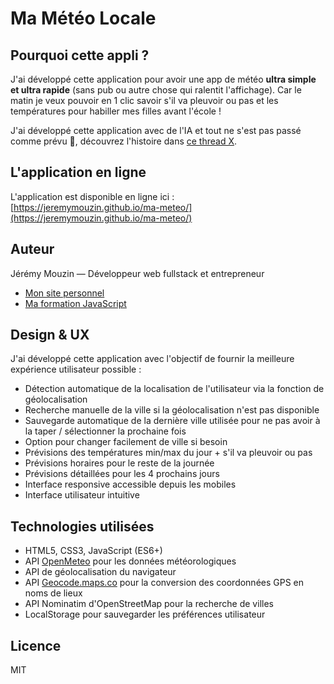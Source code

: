 # Ma Météo Locale

## Pourquoi cette appli ?

J'ai développé cette application pour avoir une app de météo **ultra simple et ultra rapide** (sans pub ou autre chose qui ralentit l'affichage). Car le matin je veux pouvoir en 1 clic savoir s'il va pleuvoir ou pas et les températures pour habiller mes filles avant l'école !

J'ai développé cette application avec de l'IA et tout ne s'est pas passé comme prévu 🤣, découvrez l'histoire dans [ce thread X](https://x.com/JeremyMouzin/status/1922972436665876982).

## L'application en ligne

L'application est disponible en ligne ici : [https://jeremymouzin.github.io/ma-meteo/](https://jeremymouzin.github.io/ma-meteo/)

## Auteur

Jérémy Mouzin — Développeur web fullstack et entrepreneur
- [Mon site personnel](https://www.jeremymouzin.com)
- [Ma formation JavaScript](https://www.javascriptdezero.com)

## Design & UX

J'ai développé cette application avec l'objectif de fournir la meilleure expérience utilisateur possible :

- Détection automatique de la localisation de l'utilisateur via la fonction de géolocalisation
- Recherche manuelle de la ville si la géolocalisation n'est pas disponible
- Sauvegarde automatique de la dernière ville utilisée pour ne pas avoir à la taper / sélectionner la prochaine fois
- Option pour changer facilement de ville si besoin
- Prévisions des températures min/max du jour + s'il va pleuvoir ou pas
- Prévisions horaires pour le reste de la journée
- Prévisions détaillées pour les 4 prochains jours
- Interface responsive accessible depuis les mobiles
- Interface utilisateur intuitive

## Technologies utilisées

- HTML5, CSS3, JavaScript (ES6+)
- API [OpenMeteo](https://open-meteo.com/) pour les données météorologiques
- API de géolocalisation du navigateur
- API [Geocode.maps.co](https://geocode.maps.co/) pour la conversion des coordonnées GPS en noms de lieux
- API Nominatim d'OpenStreetMap pour la recherche de villes
- LocalStorage pour sauvegarder les préférences utilisateur

## Licence

MIT 